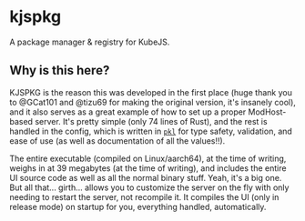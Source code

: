 # kjspkg

A package manager & registry for KubeJS.

## Why is this here?

KJSPKG is the reason this was developed in the first place (huge thank you to @GCat101
and @tizu69 for making the original version, it's insanely cool), and it also serves as
a great example of how to set up a proper ModHost-based server. It's pretty simple (only
74 lines of Rust), and the rest is handled in the config, which is written in
[`pkl`](https://pkl-lang.org/) for type safety, validation, and ease of use (as well as
documentation of all the values!!).

The entire executable (compiled on Linux/aarch64), at the time of writing, weighs in at
39 megabytes (at the time of writing), and includes the entire UI source code as well as
all the normal binary stuff. Yeah, it's a big one. But all that... girth... allows you to
customize the server on the fly with only needing to restart the server, not recompile it.
It compiles the UI (only in release mode) on startup for you, everything handled, automatically.
